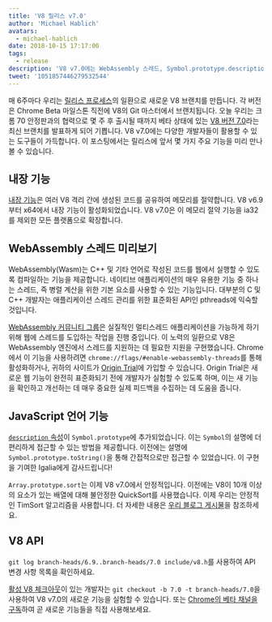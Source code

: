 ```yaml
---
title: 'V8 릴리스 v7.0'
author: 'Michael Hablich'
avatars:
  - michael-hablich
date: 2018-10-15 17:17:00
tags:
  - release
description: 'V8 v7.0에는 WebAssembly 스레드, Symbol.prototype.description, 더 많은 플랫폼에서의 내장 기능이 포함되었습니다!'
tweet: '1051857446279532544'
---
```

매 6주마다 우리는 [릴리스 프로세스](/docs/release-process)의 일환으로 새로운 V8 브랜치를 만듭니다. 각 버전은 Chrome Beta 마일스톤 직전에 V8의 Git 마스터에서 브랜치됩니다. 오늘 우리는 크롬 70 안정판과의 협력으로 몇 주 후 출시될 때까지 베타 상태에 있는 [V8 버전 7.0](https://chromium.googlesource.com/v8/v8.git/+log/branch-heads/7.0)라는 최신 브랜치를 발표하게 되어 기쁩니다. V8 v7.0에는 다양한 개발자들이 활용할 수 있는 도구들이 가득합니다. 이 포스팅에서는 릴리스에 앞서 몇 가지 주요 기능을 미리 만나볼 수 있습니다.

<!--truncate-->
## 내장 기능

[내장 기능](/blog/embedded-builtins)은 여러 V8 격리 간에 생성된 코드를 공유하여 메모리를 절약합니다. V8 v6.9부터 x64에서 내장 기능이 활성화되었습니다. V8 v7.0은 이 메모리 절약 기능을 ia32를 제외한 모든 플랫폼으로 확장합니다.

## WebAssembly 스레드 미리보기

WebAssembly(Wasm)는 C++ 및 기타 언어로 작성된 코드를 웹에서 실행할 수 있도록 컴파일하는 기능을 제공합니다. 네이티브 애플리케이션의 매우 유용한 기능 중 하나는 스레드, 즉 병렬 계산을 위한 기본 요소를 사용할 수 있는 기능입니다. 대부분의 C 및 C++ 개발자는 애플리케이션 스레드 관리를 위한 표준화된 API인 pthreads에 익숙할 것입니다.

[WebAssembly 커뮤니티 그룹](https://www.w3.org/community/webassembly/)은 실질적인 멀티스레드 애플리케이션을 가능하게 하기 위해 웹에 스레드를 도입하는 작업을 진행 중입니다. 이 노력의 일환으로 V8은 WebAssembly 엔진에서 스레드를 지원하는 데 필요한 지원을 구현했습니다. Chrome에서 이 기능을 사용하려면 `chrome://flags/#enable-webassembly-threads`를 통해 활성화하거나, 귀하의 사이트가 [Origin Trial](https://github.com/GoogleChrome/OriginTrials)에 가입할 수 있습니다. Origin Trial은 새로운 웹 기능이 완전히 표준화되기 전에 개발자가 실험할 수 있도록 하며, 이는 새 기능을 확인하고 개선하는 데 매우 중요한 실제 피드백을 수집하는 데 도움을 줍니다.

## JavaScript 언어 기능

[`description` 속성](https://tc39.es/proposal-Symbol-description/)이 `Symbol.prototype`에 추가되었습니다. 이는 `Symbol`의 설명에 더 편리하게 접근할 수 있는 방법을 제공합니다. 이전에는 설명에 `Symbol.prototype.toString()`을 통해 간접적으로만 접근할 수 있었습니다. 이 구현을 기여한 Igalia에게 감사드립니다!

`Array.prototype.sort`는 이제 V8 v7.0에서 안정적입니다. 이전에는 V8이 10개 이상의 요소가 있는 배열에 대해 불안정한 QuickSort를 사용했습니다. 이제 우리는 안정적인 TimSort 알고리즘을 사용합니다. 더 자세한 내용은 [우리 블로그 게시물](/blog/array-sort)을 참조하세요.

## V8 API

`git log branch-heads/6.9..branch-heads/7.0 include/v8.h`를 사용하여 API 변경 사항 목록을 확인하세요.

[활성 V8 체크아웃](/docs/source-code#using-git)이 있는 개발자는 `git checkout -b 7.0 -t branch-heads/7.0`을 사용하여 V8 v7.0의 새로운 기능을 실험할 수 있습니다. 또는 [Chrome의 베타 채널을 구독](https://www.google.com/chrome/browser/beta.html)하여 곧 새로운 기능들을 직접 사용해보세요.
